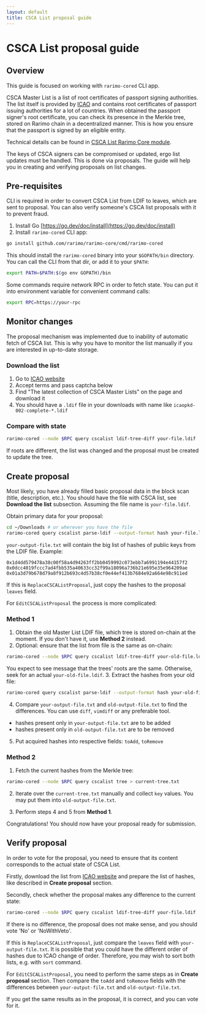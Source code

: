 ```yaml
---
layout: default
title: CSCA List proposal guide
---
```



# CSCA List proposal guide

## Overview

This guide is focused on working with `rarimo-cored` CLI app.

CSCA Master List is a list of root certificates of passport signing authorities.
The list itself is provided by [ICAO](https://www.icao.int/Pages/default.aspx) and contains
root certificates of passport issuing authorities for a lot of countries.
When obtained the passport signer's root certificate, you can check its presence in the Merkle tree,
stored on Rarimo chain in a decentralized manner.
This is how you ensure that the passport is signed by an eligible entity.

Technical details can be found in [CSCA List Rarimo Core module](https://github.com/rarimo/rarimo-core/x/cscalist/README.md).

The keys of CSCA signers can be compromised or updated, ergo list updates must be handled.
This is done via proposals. The guide will help you in creating and verifying proposals on list changes.

## Pre-requisites

CLI is required in order to convert CSCA List from LDIF to leaves, which are sent to proposal.
You can also verify someone's CSCA list proposals with it to prevent fraud.

1. Install Go [https://go.dev/doc/install](https://go.dev/doc/install)
2. Install `rarimo-cored` CLI app:
```bash
go install github.com/rarimo/rarimo-core/cmd/rarimo-cored
```
This should install the `rarimo-cored` binary into your `$GOPATH/bin` directory.
You can call the CLI from that dir, or add it to your `$PATH`:
```bash
export PATH=$PATH:$(go env GOPATH)/bin
```

<!-- TODO: where the user can get RPC? -->
Some commands require network RPC in order to fetch state.
You can put it into environment variable for convenient command calls:
```bash
export RPC=https://your-rpc
```

## Monitor changes

The proposal mechanism was implemented due to inability of automatic fetch of CSCA list.
This is why you have to monitor the list manually if you are interested in up-to-date storage.

### Download the list
1. Go to [ICAO website](https://pkddownloadsg.icao.int/)
2. Accept terms and pass captcha below
3. Find "The latest collection of CSCA Master Lists" on the page and download it
4. You should have a `.ldif` file in your downloads with name like `icaopkd-002-complete-*.ldif`

### Compare with state

```bash
rarimo-cored --node $RPC query cscalist ldif-tree-diff your-file.ldif
```
If roots are different, the list was changed and the proposal must be created to update the tree.

## Create proposal

Most likely, you have already filled basic proposal data in the block scan (title, description, etc.). You should have the file with CSCA list, see **Download the list** subsection. Assuming the file name is `your-file.ldif`.

Obtain primary data for your proposal:
```bash
cd ~/Downloads # or wherever you have the file
rarimo-cored query cscalist parse-ldif --output-format hash your-file.ldif your-output-file.txt
```

`your-output-file.txt` will contain the big list of hashes of public keys from the LDIF file. Example:
```
0x1d4dd579478a38c00f58a4d94263ff2bb0459992c073ebb7a6991194e44157f2
0x0dcc4019fccc7ad4fbb535a40633cc32f99a18096a736b21e695e35e964209ae
0x01a3d79b678d79a8f912b693c4d57b38cf0e44ef413b7684e92a664e98c911ed
```
If this is `ReplaceCSCAListProposal`, just copy the hashes to the proposal `leaves` field.

For `EditCSCAListProposal` the process is more complicated:

### Method 1

1. Obtain the old Master List LDIF file, which tree is stored on-chain at the moment.
If you don't have it, use **Method 2** instead.
2. Optional: ensure that the list from file is the same as on-chain:
```bash
rarimo-cored --node $RPC query cscalist ldif-tree-diff your-old-file.ldif
```
You expect to see message that the trees' roots are the same.
Otherwise, seek for an actual `your-old-file.ldif`.
3. Extract the hashes from your old file:
```bash
rarimo-cored query cscalist parse-ldif --output-format hash your-old-file.ldif old-output-file.txt
```
4. Compare `your-output-file.txt` and `old-output-file.txt` to find the differences.
You can use `diff`, `vimdiff` or any preferable tool.
- hashes present only in `your-output-file.txt` are to be added
- hashes present only in `old-output-file.txt` are to be removed
5. Put acquired hashes into respective fields: `toAdd`, `toRemove`

### Method 2

1. Fetch the current hashes from the Merkle tree:
```bash
rarimo-cored --node $RPC query cscalist tree > current-tree.txt
```
2. Iterate over the `current-tree.txt` manually and collect `key` values.
You may put them into `old-output-file.txt`.
<!-- TODO: manual iteration is very bad -->
3. Perform steps 4 and 5 from **Method 1**.

Congratulations! You should now have your proposal ready for submission.

## Verify proposal

In order to vote for the proposal, you need to ensure that its content corresponds to the actual state of CSCA List.

Firstly, download the list from [ICAO website](https://pkddownloadsg.icao.int/)
and prepare the list of hashes, like described in **Create proposal** section.

Secondly, check whether the proposal makes any difference to the current state:
```bash
rarimo-cored --node $RPC query cscalist ldif-tree-diff your-file.ldif
```
If there is no difference, the proposal does not make sense, and you should vote 'No' or 'NoWithVeto'.

If this is `ReplaceCSCAListProposal`, just compare the `leaves` field with `your-output-file.txt`. It is possible that you could have the different order of hashes due to ICAO change of order. Therefore, you may wish to sort both lists, e.g. with `sort` command.

For `EditCSCAListProposal`, you need to perform the same steps as in **Create proposal** section.
Then compare the `toAdd` and `toRemove` fields with the differences between `your-output-file.txt` and `old-output-file.txt`.

If you get the same results as in the proposal, it is correct, and you can vote for it.
